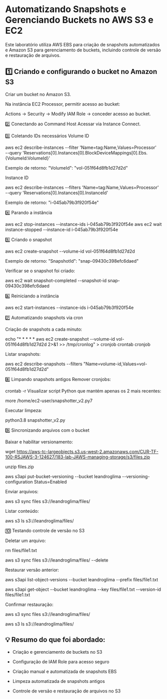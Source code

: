 
# Automatizando Snapshots e Gerenciando Buckets no AWS S3 e EC2

Este laboratório utiliza AWS EBS para criação de snapshots automatizados e Amazon S3 para gerenciamento de buckets, incluindo controle de versão e restauração de arquivos.



## 1️⃣ Criando e configurando o bucket no Amazon S3
Criar um bucket no Amazon S3.

Na instância EC2 Processor, permitir acesso ao bucket:

Actions → Security → Modify IAM Role → conceder acesso ao bucket.

2️⃣ Conectando ao Command Host
Acessar via Instance Connect.

3️⃣ Coletando IDs necessários
Volume ID

aws ec2 describe-instances --filter 'Name=tag:Name,Values=Processor' \
--query 'Reservations[0].Instances[0].BlockDeviceMappings[0].Ebs.{VolumeId:VolumeId}'

Exemplo de retorno:
"VolumeId": "vol-051f64d8fb1d27d2d"

Instance ID

aws ec2 describe-instances --filters 'Name=tag:Name,Values=Processor' \
--query 'Reservations[0].Instances[0].InstanceId'

Exemplo de retorno:
"i-045ab79b3f920f54e"

4️⃣ Parando a instância

aws ec2 stop-instances --instance-ids i-045ab79b3f920f54e
aws ec2 wait instance-stopped --instance-id i-045ab79b3f920f54e

5️⃣ Criando o snapshot

aws ec2 create-snapshot --volume-id vol-051f64d8fb1d27d2d

Exemplo de retorno:
"SnapshotId": "snap-09430c398efc6daed"

Verificar se o snapshot foi criado:

aws ec2 wait snapshot-completed --snapshot-id snap-09430c398efc6daed

6️⃣ Reiniciando a instância

aws ec2 start-instances --instance-ids i-045ab79b3f920f54e

7️⃣ Automatizando snapshots via cron

Criação de snapshots a cada minuto:

echo "* * * * *  aws ec2 create-snapshot --volume-id vol-051f64d8fb1d27d2d 2>&1 >> /tmp/cronlog" > cronjob
crontab cronjob

Listar snapshots:

aws ec2 describe-snapshots --filters "Name=volume-id,Values=vol-051f64d8fb1d27d2d"

8️⃣ Limpando snapshots antigos
Remover cronjobs:

crontab -r
Visualizar script Python que mantém apenas os 2 mais recentes:

more /home/ec2-user/snapshotter_v2.py7

Executar limpeza:

python3.8 snapshotter_v2.py

9️⃣ Sincronizando arquivos com o bucket

Baixar e habilitar versionamento:

wget https://aws-tc-largeobjects.s3.us-west-2.amazonaws.com/CUR-TF-100-RSJAWS-3-124627/183-lab-JAWS-managing-storage/s3/files.zip

unzip files.zip

aws s3api put-bucket-versioning --bucket leandroglima --versioning-configuration Status=Enabled

Enviar arquivos:

aws s3 sync files s3://leandroglima/files/

Listar conteúdo:

aws s3 ls s3://leandroglima/files/

🔟 Testando controle de versão no S3

Deletar um arquivo:

rm files/file1.txt

aws s3 sync files s3://leandroglima/files/ --delete

Restaurar versão anterior:

aws s3api list-object-versions --bucket leandroglima --prefix files/file1.txt

aws s3api get-object --bucket leandroglima --key files/file1.txt --version-id <VERSION-ID> files/file1.txt

Confirmar restauração:

aws s3 sync files s3://leandroglima/files/

aws s3 ls s3://leandroglima/files/


## 💡 Resumo do que foi abordado:

- Criação e gerenciamento de buckets no S3

- Configuração de IAM Role para acesso seguro

- Criação manual e automatizada de snapshots EBS

- Limpeza automatizada de snapshots antigos

- Controle de versão e restauração de arquivos no S3


